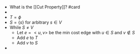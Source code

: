 - What is the [[Cut Property]]? #card
-
- $T = \phi$
- $S = \{s\}$ for arbitrary $s \in V$
- While $S \ne V$
	- Let $e = <u,v>$ be the min cost edge with $u \in S$ and $v \notin S$
	- Add $e$ to $T$
	- Add $v$ to $S$
-